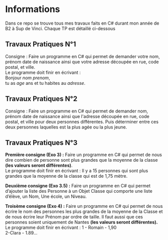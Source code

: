 # Informations  
Dans ce repo se trouve tous mes travaux faits en C# durant mon année de B2 à Sup de Vinci. Chaque TP est détaillé ci-dessous

## Travaux Pratiques N°1  
Consigne : Faire un programme en C# qui permet de demander votre nom, prénom date de naissance ainsi que votre adresse découpée en rue, code postal, et ville.  
Le programme doit finir en écrivant :  
Bonjour *nom* *prenom*,  
tu as *age* ans et tu habites au *adresse*.  

## Travaux Pratiques N°2  
Consigne : Faire un programme en C# qui permet de demander nom, prénom date de naissance ainsi que l'adresse découpée en rue, code postal, et ville pour deux personnes différentes. Puis déterminer entre ces deux personnes laquelles est la plus agée ou la plus jeune.  

## Travaux Pratiques N°3  
**Première consigne (Exo 3) :** Faire un programme en C# qui permet de nous dire combien de personne sont plus grandes que la moyenne de la classe **(les valeurs seront différentes)**.  
Le programme doit finir en écrivant :
Il y a 15 personnes qui sont plus grandes que la moyenne de la
classe qui est de 1,75 mètre.  

**Deuxième consigne (Exo 3.5) :** Faire un programme en C# qui permet d’ajouter la liste des Personne à un Objet Classe qui comporte une liste d’élève, un Nom, Une école, un Niveau.    

**Troisème consigne (Exo 4) :** Faire un programme en C# qui permet de nous écrire le nom des personnes les plus grandes de la moyenne de la Classe et de nous écrire leur Prénom par ordre de taille. Il faut aussi que ces personnes soient uniquement de Nantes **(les valeurs seront différentes).**  
Le programme doit finir en écrivant :
1 - Romain - 1,90  
2-Clara - 1.89…
